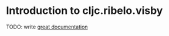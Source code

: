# Introduction to cljc.ribelo.visby

TODO: write [great documentation](http://jacobian.org/writing/what-to-write/)
